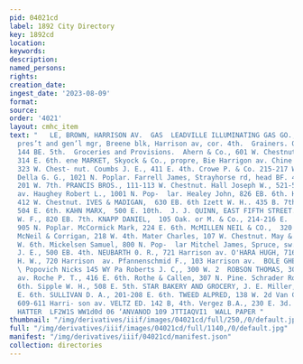 ```yaml
---
pid: 04021cd
label: 1892 City Directory
key: 1892cd
location: 
keywords: 
description: 
named_persons: 
rights: 
creation_date: 
ingest_date: '2023-08-09'
format: 
source: 
order: '4021'
layout: cmhc_item
text: "   LE, BROWN, HARRISON AV.  GAS  LEADVILLE ILLUMINATING GAS GO., C. L. Hall,
  pres’t and gen’l mgr, Breene blk, Harrison av, cor. 4th.  Grainers. QUINN J. J.,
  144 BE. 5th.  Groceries and Provisions.  Ahern & Co., 601 W. Chestnut. BUFFEHR JOHN,
  314 E. 6th. ene MARKET, Skyock & Co., propre, Bie Harrigon av. Chine J. B. & W.,
  323 W. Chest- nut. Coumbs J. E., 411 E. 4th. Crowe P. & Co. 215-217 W. Chestnut.
  Della G. G., 1021 N. Poplar. Farrell James, Strayhorse rd, head BF. 4th. EEE Gottlob,
  201 W. 7th. PRANCIS BROS., 111-113 W. Chestnut. Hall Joseph W., 521-523 Harri-  son
  av. Haughey Robert L., 1001 N. Pop-  lar. Healey John, 826 EB. 6th. Hillman J. H.,
  412 W. Chestnut. IVES & MADIGAN,  630 EB. 6th Izett W. H.. 435 B. 7th. Kahn H.,
  504 E. 6th. KAHN MARX,  500 E. 10th.  J. J. QUINN, EAST FIFTH STREET.  279 GRO  Kinney
  W. F., 820 EB. 7th. KNAPP DANIEL,  105 Oak. or M. & Co., 214-216 E.  McAleer Barney,
  905 N. Poplar. McCormick Mark, 224 E. 6th. McMILLEN NEIL & CO.,  320 Harrison av.
  McNeil & Corrigan, 218 W. 4th. Mater Charles, 107 W. Chestnut. May & Faning, 201
  W. 6th. Mickelsen Samuel, 800 N. Pop-  lar Mitchel James, Spruce, sw. cor.  d. Moore
  J. E., 500 EB. 4th. NEUBARTH 0. R., 721 Harrison av. O'HARA HUGH, 716 E. 6th. Penberthy
  H. W., 720 Harrison  av. Pfannenschmid F., 103 Harrison av.  BOLE GHEE WILLIAM A.,
  \ Popovich Nicks 145 WY Pa Roberts J. C,, 300 W. 2  ROBSON THOMAS, 302 Harrison
  av. Roche P. T., 416 E. 6th. Rothe & Callen, 307 N. Pine. Schrader Robert, 200 E.
  6th. Sipple W. H., 508 E. 5th. STAR BAKERY AND GROCERY, J. E. Miller, propr, 118
  E. 6th. SULLIVAN D. A., 201-208 E. 6th. TWEED ALPRED, 138 W. 2d Van Camp ‘EB. J.,
  609-611 Harri- son av. VELTZ ED. 142 B, 4th. Vergez B.A., 230 E. 3d.  144  LEADING
  HATTER  LF2W1S WW1d0d 06 ‘ANVANOD 109 JTTIAQVI1  WALL PAPER "
thumbnail: "/img/derivatives/iiif/images/04021cd/full/250,/0/default.jpg"
full: "/img/derivatives/iiif/images/04021cd/full/1140,/0/default.jpg"
manifest: "/img/derivatives/iiif/04021cd/manifest.json"
collection: directories
---
```

